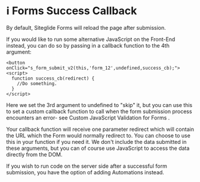 # ℹ️ Forms Success Callback

By default, Siteglide Forms will reload the page after submission.

If you would like to run some alternative JavaScript on the Front-End instead, you can do so by passing in a callback function to the 4th argument:

```liquid
<button onClick="s_form_submit_v2(this,'form_12',undefined,success_cb);">
<script>
  function success_cb(redirect) {
    //Do something.
  }
</script>
```

Here we set the 3rd argument to undefined to "skip" it, but you can use this to set a custom callback function to call when the form submission process encounters an error- see Custom JavaScript Validation for Forms .

Your callback function will receive one parameter redirect which will contain the URL which the Form would normally redirect to. You can choose to use this in your function if you need it. We don't include the data submitted in these arguments, but you can of course use JavaScript to access the data directly from the DOM.

If you wish to run code on the server side after a successful form submission, you have the option of adding Automations instead.
